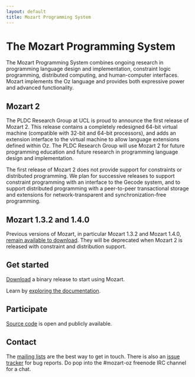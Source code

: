 ```yaml
---
layout: default
title: Mozart Programming System
---
```



# The Mozart Programming System

The Mozart Programming System combines ongoing research in programming language
design and implementation, constraint logic programming, distributed computing,
and human-computer interfaces. Mozart implements the Oz language and provides
both expressive power and advanced functionality.

## Mozart 2

The PLDC Research Group at UCL is proud to announce the first release of Mozart
2. This release contains a completely redesigned 64-bit virtual machine
(compatible with 32-bit and 64-bit processors), and adds an extension interface
to the virtual machine to allow language extensions defined within Oz. The PLDC
Research Group will use Mozart 2 for future programming education and future
research in programming language design and implementation.

The first release of Mozart 2 does not provide support for constraints or
distributed programming. We plan for successive releases to support constraint
programming with an interface to the Gecode system, and to support distributed
programming with a peer-to-peer transactional storage and extensions for
network-transparent and synchronization-free programming.

## Mozart 1.3.2 and 1.4.0

Previous versions of Mozart, in particular Mozart 1.3.2 and Mozart 1.4.0,
[remain available to download](http://sourceforge.net/projects/mozart-oz/files/v1). They will be deprecated when
Mozart 2 is released with constraint and distribution support.


## Get started

[Download](https://github.com/mozart/mozart2#downloads) a binary release to start using Mozart.

Learn by [exploring the documentation](/documentation/).

## Participate

[Source code](https://github.com/mozart/mozart2) is open and publicly available.

## Contact

The [mailing lists](/mailing-lists/) are the best way to get in touch. 
There is also an [issue tracker](/report-a-bug/) for bug reports.
Do pop into the #mozart-oz freenode IRC channel for a chat.
